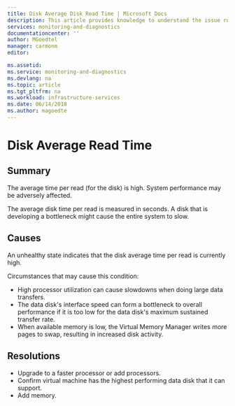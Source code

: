 ```yaml
---
title: Disk Average Disk Read Time | Microsoft Docs
description: This article provides knowledge to understand the issue reported, what are the possible causes, and how to resolve the health issue identified by Azure Monitor VM Health.
services: monitoring-and-diagnostics
documentationcenter: ''
author: MGoedtel
manager: carmonm
editor: 

ms.assetid: 
ms.service: monitoring-and-diagnostics
ms.devlang: na
ms.topic: article
ms.tgt_pltfrm: na
ms.workload: infrastructure-services
ms.date: 06/14/2018
ms.author: magoedte
---
```


# Disk Average Read Time

## Summary

The average time per read (for the disk) is high. System performance may be adversely affected.

The average disk time per read is measured in seconds. A disk that is developing a bottleneck might cause the entire system to slow.

## Causes

An unhealthy state indicates that the disk average time per read is currently high.

Circumstances that may cause this condition:

- High processor utilization can cause slowdowns when doing large data transfers.
- The data disk's interface speed can form a bottleneck to overall performance if it is too low for the data disk's maximum sustained transfer rate.
- When available memory is low, the Virtual Memory Manager writes more pages to swap, resulting in increased disk activity.

## Resolutions

- Upgrade to a faster processor or add processors.
- Confirm virtual machine has the highest performing data disk that it can support.
- Add memory.
